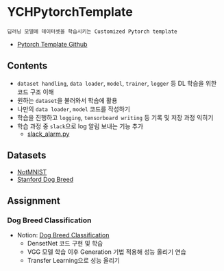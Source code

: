 # YCHPytorchTemplate
```Plain text
딥러닝 모델에 데이터셋을 학습시키는 Customized Pytorch template
```
- [Pytorch Template Github](https://github.com/victoresque/pytorch-template)

## Contents
- `dataset handling`, `data loader`, `model`, `trainer`, `logger` 등 DL 학습을 위한 코드 구조 이해
- 원하는 `dataset`을 불러와서 학습에 활용
- 나만의 `data loader`, `model` 코드를 작성하기
- 학습을 진행하고 `logging`, `tensorboard writing` 등 기록 및 저장 과정 익히기
- 학습 과정 중 `slack`으로 log 알림 보내는 기능 추가
  - [slack_alarm.py](./slack_alarm.py)

## Datasets
- [NotMNIST](http://yaroslavvb.blogspot.com/2011/09/notmnist-dataset.html)
- [Stanford Dog Breed](http://vision.stanford.edu/aditya86/ImageNetDogs/main.html)

## Assignment
### Dog Breed Classification
- Notion: [Dog Breed Classification](https://www.notion.so/Dog-Breed-adff4af9047f46c481a80b22c14ca397)
  - DensetNet 코드 구현 및 학습
  - VGG 모델 학습 이후 Generation 기법 적용해 성능 올리기 연습
  - Transfer Learning으로 성능 올리기